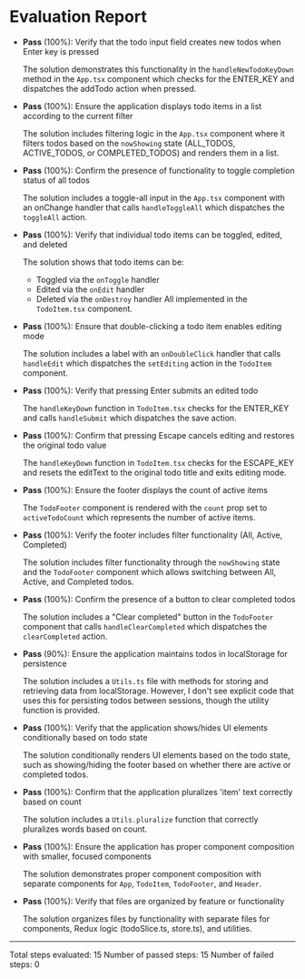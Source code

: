 # Evaluation Report

- **Pass** (100%): Verify that the todo input field creates new todos when Enter key is pressed

    The solution demonstrates this functionality in the `handleNewTodoKeyDown` method in the `App.tsx` component which checks for the ENTER_KEY and dispatches the addTodo action when pressed.

- **Pass** (100%): Ensure the application displays todo items in a list according to the current filter

    The solution includes filtering logic in the `App.tsx` component where it filters todos based on the `nowShowing` state (ALL_TODOS, ACTIVE_TODOS, or COMPLETED_TODOS) and renders them in a list.

- **Pass** (100%): Confirm the presence of functionality to toggle completion status of all todos

    The solution includes a toggle-all input in the `App.tsx` component with an onChange handler that calls `handleToggleAll` which dispatches the `toggleAll` action.

- **Pass** (100%): Verify that individual todo items can be toggled, edited, and deleted

    The solution shows that todo items can be:
    - Toggled via the `onToggle` handler
    - Edited via the `onEdit` handler
    - Deleted via the `onDestroy` handler
    All implemented in the `TodoItem.tsx` component.

- **Pass** (100%): Ensure that double-clicking a todo item enables editing mode

    The solution includes a label with an `onDoubleClick` handler that calls `handleEdit` which dispatches the `setEditing` action in the `TodoItem` component.

- **Pass** (100%): Verify that pressing Enter submits an edited todo

    The `handleKeyDown` function in `TodoItem.tsx` checks for the ENTER_KEY and calls `handleSubmit` which dispatches the save action.

- **Pass** (100%): Confirm that pressing Escape cancels editing and restores the original todo value

    The `handleKeyDown` function in `TodoItem.tsx` checks for the ESCAPE_KEY and resets the editText to the original todo title and exits editing mode.

- **Pass** (100%): Ensure the footer displays the count of active items

    The `TodoFooter` component is rendered with the `count` prop set to `activeTodoCount` which represents the number of active items.

- **Pass** (100%): Verify the footer includes filter functionality (All, Active, Completed)

    The solution includes filter functionality through the `nowShowing` state and the `TodoFooter` component which allows switching between All, Active, and Completed todos.

- **Pass** (100%): Confirm the presence of a button to clear completed todos

    The solution includes a "Clear completed" button in the `TodoFooter` component that calls `handleClearCompleted` which dispatches the `clearCompleted` action.

- **Pass** (90%): Ensure the application maintains todos in localStorage for persistence

    The solution includes a `Utils.ts` file with methods for storing and retrieving data from localStorage. However, I don't see explicit code that uses this for persisting todos between sessions, though the utility function is provided.

- **Pass** (100%): Verify that the application shows/hides UI elements conditionally based on todo state

    The solution conditionally renders UI elements based on the todo state, such as showing/hiding the footer based on whether there are active or completed todos.

- **Pass** (100%): Confirm that the application pluralizes 'item' text correctly based on count

    The solution includes a `Utils.pluralize` function that correctly pluralizes words based on count.

- **Pass** (100%): Ensure the application has proper component composition with smaller, focused components

    The solution demonstrates proper component composition with separate components for `App`, `TodoItem`, `TodoFooter`, and `Header`.

- **Pass** (100%): Verify that files are organized by feature or functionality

    The solution organizes files by functionality with separate files for components, Redux logic (todoSlice.ts, store.ts), and utilities.

---

Total steps evaluated: 15
Number of passed steps: 15
Number of failed steps: 0